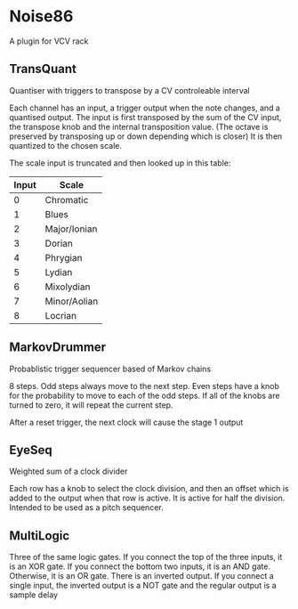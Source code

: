 # Noise86
A plugin for VCV rack
## TransQuant
Quantiser with triggers to transpose by a CV controleable interval

Each channel has an input, a trigger output when the note changes, and a quantised output.
The input is first transposed by the sum of the CV input, the transpose knob and the internal transposition value.
  (The octave is preserved by transposing up or down depending which is closer)
It is then quantized to the chosen scale.

The scale input is truncated and then looked up in this table:

| Input | Scale        |
| ----- | ------------ |
| 0     | Chromatic    |
| 1     | Blues        |
| 2     | Major/Ionian |
| 3     | Dorian       |
| 4     | Phrygian     |
| 5     | Lydian       |
| 6     | Mixolydian   |
| 7     | Minor/Aolian |
| 8     | Locrian      |

## MarkovDrummer
Probablistic trigger sequencer based of Markov chains

8 steps. Odd steps always move to the next step.
Even steps have a knob for the probability to move to each of the odd steps. If all of the knobs are turned to zero, it will repeat the current step.

After a reset trigger, the next clock will cause the stage 1 output

## EyeSeq
Weighted sum of a clock divider

Each row has a knob to select the clock division, and then an offset which is added to the output when that row is active. It is active for half the division. Intended to be used as a pitch sequencer.

## MultiLogic
Three of the same logic gates. If you connect the top of the three inputs, it is an XOR gate. If you connect the bottom two inputs, it is an AND gate. Otherwise, it is an OR gate. There is an inverted output. If you connect a single input, the inverted output is a NOT gate and the regular output is a sample delay

